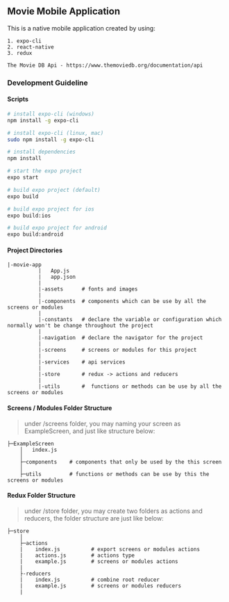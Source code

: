 ## Movie Mobile Application
This is a native mobile application created by using:

 ```text
1. expo-cli         
2. react-native    
3. redux

The Movie DB Api - https://www.themoviedb.org/documentation/api
```

### Development Guideline

#### Scripts

```bash
# install expo-cli (windows)
npm install -g expo-cli

# install expo-cli (linux, mac)
sudo npm install -g expo-cli

# install dependencies
npm install

# start the expo project
expo start

# build expo project (default)
expo build

# build expo project for ios
expo build:ios

# build expo project for android
expo build:android
```

#### Project Directories

```text
|-movie-app
          |   App.js
          |   app.json
          |
          |-assets      # fonts and images
          |
          |-components  # components which can be use by all the screens or modules
          |
          |-constants   # declare the variable or configuration which normally won't be change throughout the project
          |
          |-navigation  # declare the navigator for the project
          |
          |-screens     # screens or modules for this project
          |
          |-services    # api services
          |
          |-store       # redux -> actions and reducers
          |
          |-utils       #  functions or methods can be use by all the screens or modules
```

#### Screens / Modules Folder Structure

> under /screens folder, you may naming your screen
> as ExampleScreen, and just like structure below:

```text
├─ExampleScreen
    │   index.js
    │
    ├─components    # components that only be used by the this screen
    │
    ├─utils         # functions or methods can be use by this the screens or modules
```

#### Redux Folder Structure

> under /store folder, you may create two folders 
> as actions and reducers, the folder structure are just like below:

```text
├─store
    │
    ├─actions           
    |    index.js          # export screens or modules actions
    |    actions.js        # actions type
    |    example.js        # screens or modules actions
    |
    ├-reducers         
    |    index.js          # combine root reducer
    |    example.js        # screens or modules reducers
    |
```
